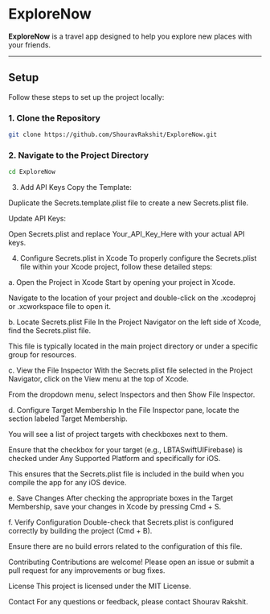 # **ExploreNow**

**ExploreNow** is a travel app designed to help you explore new places with your friends.

---

## **Setup**

Follow these steps to set up the project locally:

### **1. Clone the Repository**
```bash
git clone https://github.com/ShouravRakshit/ExploreNow.git
```
### **2. Navigate to the Project Directory**

```bash
cd ExploreNow
```

3. Add API Keys
Copy the Template:

Duplicate the Secrets.template.plist file to create a new Secrets.plist file.

Update API Keys:

Open Secrets.plist and replace Your_API_Key_Here with your actual API keys.

4. Configure Secrets.plist in Xcode
To properly configure the Secrets.plist file within your Xcode project, follow these detailed steps:

a. Open the Project in Xcode
Start by opening your project in Xcode.

Navigate to the location of your project and double-click on the .xcodeproj or .xcworkspace file to open it.

b. Locate Secrets.plist File
In the Project Navigator on the left side of Xcode, find the Secrets.plist file.

This file is typically located in the main project directory or under a specific group for resources.

c. View the File Inspector
With the Secrets.plist file selected in the Project Navigator, click on the View menu at the top of Xcode.

From the dropdown menu, select Inspectors and then Show File Inspector.


d. Configure Target Membership
In the File Inspector pane, locate the section labeled Target Membership.

You will see a list of project targets with checkboxes next to them.

Ensure that the checkbox for your target (e.g., LBTASwiftUIFirebase) is checked under Any Supported Platform and specifically for iOS.

This ensures that the Secrets.plist file is included in the build when you compile the app for any iOS device.

e. Save Changes
After checking the appropriate boxes in the Target Membership, save your changes in Xcode by pressing Cmd + S.

f. Verify Configuration
Double-check that Secrets.plist is configured correctly by building the project (Cmd + B).

Ensure there are no build errors related to the configuration of this file.

Contributing
Contributions are welcome! Please open an issue or submit a pull request for any improvements or bug fixes.

License
This project is licensed under the MIT License.

Contact
For any questions or feedback, please contact Shourav Rakshit.
